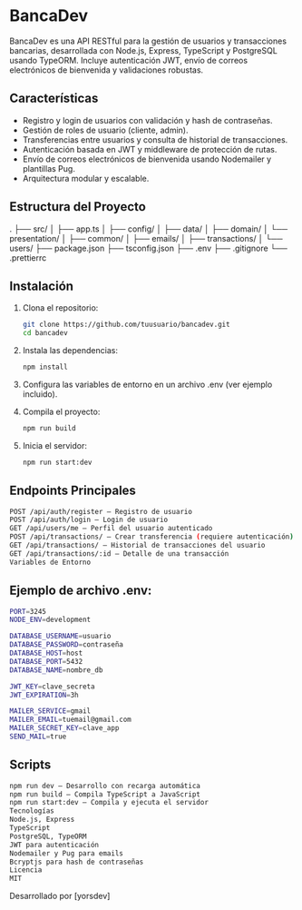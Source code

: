 # BancaDev

BancaDev es una API RESTful para la gestión de usuarios y transacciones bancarias, desarrollada con Node.js, Express, TypeScript y PostgreSQL usando TypeORM. Incluye autenticación JWT, envío de correos electrónicos de bienvenida y validaciones robustas.

## Características

- Registro y login de usuarios con validación y hash de contraseñas.
- Gestión de roles de usuario (cliente, admin).
- Transferencias entre usuarios y consulta de historial de transacciones.
- Autenticación basada en JWT y middleware de protección de rutas.
- Envío de correos electrónicos de bienvenida usando Nodemailer y plantillas Pug.
- Arquitectura modular y escalable.

## Estructura del Proyecto

. ├── src/ │ ├── app.ts │ ├── config/ │ ├── data/ │ ├── domain/ │ └── presentation/ │ ├── common/ │ ├── emails/ │ ├── transactions/ │ └── users/ ├── package.json ├── tsconfig.json ├── .env ├── .gitignore └── .prettierrc


## Instalación

1. Clona el repositorio:
   ```sh
   git clone https://github.com/tuusuario/bancadev.git
   cd bancadev

2. Instala las dependencias:
   ```sh
   npm install

4. Configura las variables de entorno en un archivo .env (ver ejemplo incluido).
   
5. Compila el proyecto:
   ```sh
   npm run build

   
6. Inicia el servidor:
   ```sh
   npm run start:dev


## Endpoints Principales

```sh
POST /api/auth/register — Registro de usuario
POST /api/auth/login — Login de usuario
GET /api/users/me — Perfil del usuario autenticado
POST /api/transactions/ — Crear transferencia (requiere autenticación)
GET /api/transactions/ — Historial de transacciones del usuario
GET /api/transactions/:id — Detalle de una transacción
Variables de Entorno
```

## Ejemplo de archivo .env:
```sh
PORT=3245
NODE_ENV=development

DATABASE_USERNAME=usuario
DATABASE_PASSWORD=contraseña
DATABASE_HOST=host
DATABASE_PORT=5432
DATABASE_NAME=nombre_db

JWT_KEY=clave_secreta
JWT_EXPIRATION=3h

MAILER_SERVICE=gmail
MAILER_EMAIL=tuemail@gmail.com
MAILER_SECRET_KEY=clave_app
SEND_MAIL=true
```

## Scripts
```sh
npm run dev — Desarrollo con recarga automática
npm run build — Compila TypeScript a JavaScript
npm run start:dev — Compila y ejecuta el servidor
Tecnologías
Node.js, Express
TypeScript
PostgreSQL, TypeORM
JWT para autenticación
Nodemailer y Pug para emails
Bcryptjs para hash de contraseñas
Licencia
MIT
```

Desarrollado por [yorsdev]

